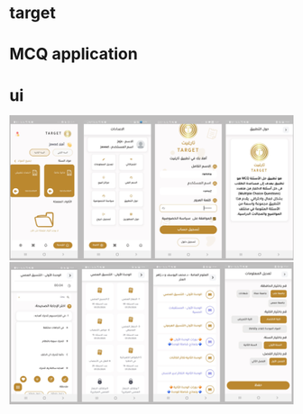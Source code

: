 # target 
# MCQ application
# ui
![image alt](https://github.com/ramasabaa7/target-app-mcq-app/blob/68565a605a8677e51d035365c9e8d3c3cdefb5bb/dopamin2.png)
![image alt](https://github.com/ramasabaa7/target-app-mcq-app/blob/68565a605a8677e51d035365c9e8d3c3cdefb5bb/dopamin1.png)
